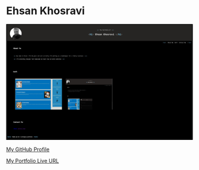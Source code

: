 # Ehsan Khosravi

![My Portfolio Screen Capture](/images/screencapture.jpg)

[My GitHub Profile](https://github.com/ekhosr)


[My Portfolio Live URL](https://ekhosr.github.io/Ehsan-Khosravi-Portfolio/)
